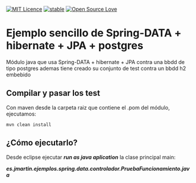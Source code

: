 

[![MIT Licence](https://badges.frapsoft.com/os/mit/mit.svg?v=103)](https://opensource.org/licenses/mit-license.php)
[![stable](http://badges.github.io/stability-badges/dist/stable.svg)](http://github.com/badges/stability-badges)
[![Open Source Love](https://badges.frapsoft.com/os/v1/open-source.png?v=103)](https://github.com/ellerbrock/open-source-badge/)

# Ejemplo sencillo de Spring-DATA + hibernate + JPA + postgres #

Módulo java que usa Spring-DATA + hibernate + JPA contra una bbdd de tipo postgres
ademas tiene creado su conjunto de test contra un bbdd h2 embebido 

## Compilar y pasar los test ##

Con maven desde la carpeta raiz que contiene el .pom del módulo, ejecutamos:

    mvn clean install

## ¿Cómo ejecutarlo? ##

Desde eclipse ejecutar ***run as java aplication*** la clase principal main:

***es.jmartin.ejemplos.spring.data.controlador.PruebaFuncionamiento.java***
